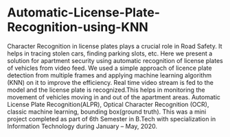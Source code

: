 # Automatic-License-Plate-Recognition-using-KNN

Character Recognition in license plates plays a crucial role in Road Safety. It helps in tracing stolen cars, finding parking slots, etc. Here we present a solution for apartment security using automatic recognition of license plates of vehicles from video feed. We used a simple approach of licence plate detection from multiple frames and applying machine learning algorithm (KNN) on it to improve the efficiency. Real time video stream is fed to the model and the license plate is recognized.This helps in monitoring the movement of vehicles moving in and out of the apartment areas. Automatic License Plate Recognition(ALPR), Optical Character Recognition (OCR), classic machine learning, bounding box(ground truth).
This was a mini project completed as part of 6th Semester in B.Tech with specialization in Information Technology during January – May, 2020.

